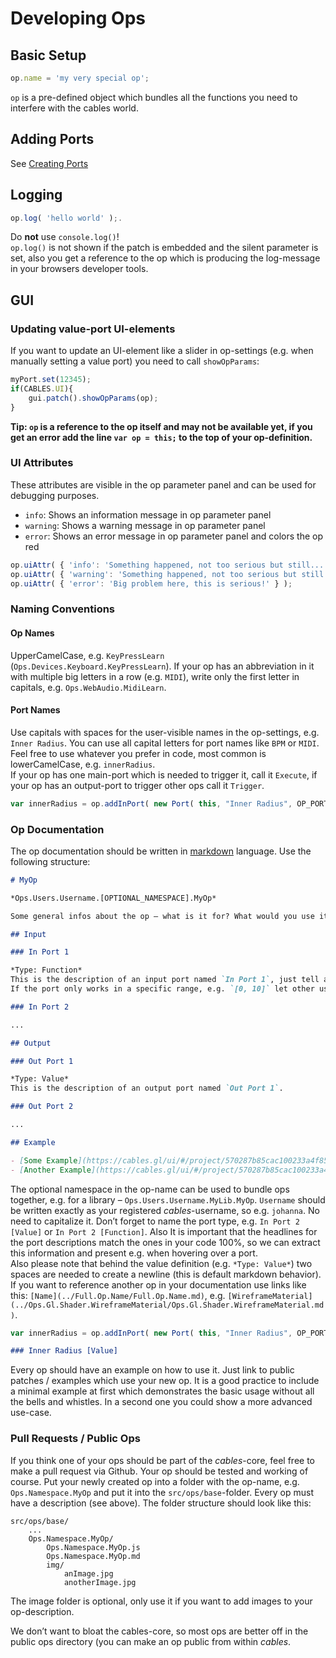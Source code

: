 # Developing Ops

## Basic Setup

```javascript
op.name = 'my very special op';
```

`op` is a pre-defined object which bundles all the functions you need to interfere with the cables world.

## Adding Ports

See [Creating Ports](../dev_Creating_Ports/Creating_Ports.md)

## Logging

```javascript
op.log( 'hello world' );.   
```

Do **not** use `console.log()`!   
`op.log()` is not shown if the patch is embedded and the silent parameter is set, also you get a reference to the op which is producing the log-message in your browsers developer tools.

## GUI

### Updating value-port UI-elements 

If you want to update an UI-element like a slider in op-settings (e.g. when manually setting a value port) you need to call `showOpParams`:

```javascript
myPort.set(12345);
if(CABLES.UI){
	gui.patch().showOpParams(op);
}
```
**Tip: `op` is a reference to the op itself and may not be available yet, if you get an error add the line `var op = this;` to the top of your op-definition.**

### UI Attributes

These attributes are visible in the op parameter panel and can be used for debugging purposes.

- `info`: Shows an information message in op parameter panel
- `warning`: Shows a warning message in op parameter panel
- `error`: Shows an error message in op parameter panel and colors the op red

```javascript
op.uiAttr( { 'info': 'Something happened, not too serious but still...' } );
op.uiAttr( { 'warning': 'Something happened, not too serious but still...' } );
op.uiAttr( { 'error': 'Big problem here, this is serious!' } );
```

### Naming Conventions

#### Op Names

UpperCamelCase, e.g. `KeyPressLearn` (`Ops.Devices.Keyboard.KeyPressLearn`). If your op has an abbreviation in it with multiple big letters in a row (e.g. `MIDI`), write only the first letter in capitals, e.g. `Ops.WebAudio.MidiLearn`.

#### Port Names

Use capitals with spaces for the user-visible names in the op-settings, e.g. `Inner Radius`. You can use all capital letters for port names like `BPM` or `MIDI`. 
Feel free to use whatever you prefer in code, most common is lowerCamelCase, e.g. `innerRadius`.  
If your op has one main-port which is needed to trigger it, call it `Execute`, if your op has an output-port to trigger other ops call it `Trigger`.


```javascript
var innerRadius = op.addInPort( new Port( this, "Inner Radius", OP_PORT_TYPE_VALUE ));
```

### Op Documentation

The op documentation should be written in [markdown](https://daringfireball.net/projects/markdown/) language.
Use the following structure:

```markdown
# MyOp

*Ops.Users.Username.[OPTIONAL_NAMESPACE].MyOp*  

Some general infos about the op – what is it for? What would you use it for? You should make clear in a few sentences what matters.

## Input

### In Port 1

*Type: Function*  
This is the description of an input port named `In Port 1`, just tell a bit what it is for, maybe some links to external references.
If the port only works in a specific range, e.g. `[0, 10]` let other users now.

### In Port 2

...

## Output

### Out Port 1

*Type: Value*  
This is the description of an output port named `Out Port 1`.

### Out Port 2

...

## Example

- [Some Example](https://cables.gl/ui/#/project/570287b85cac100233a4f85f)
- [Another Example](https://cables.gl/ui/#/project/570287b85cac100233a4f85f)
```

The optional namespace in the op-name can be used to bundle ops together, e.g. for a library – `Ops.Users.Username.MyLib.MyOp`.  `Username` should be written exactly as your registered *cables*-username, so e.g. `johanna`. No need to capitalize it.
Don’t forget to name the port type, e.g. `In Port 2 [Value]` or `In Port 2 [Function]`. Also It is important that the headlines for the port descriptions match the ones in your code 100%, so we can extract this information and present e.g. when hovering over a port.  
Also please note that behind the value definition (e.g. `*Type: Value*`) two spaces are needed to create a newline (this is default markdown behavior).
If you want to reference another op in your documentation use links like this: `[Name](../Full.Op.Name/Full.Op.Name.md)`, e.g. `[WireframeMaterial](../Ops.Gl.Shader.WireframeMaterial/Ops.Gl.Shader.WireframeMaterial.md)`.

```javascript
var innerRadius = op.addInPort( new Port( this, "Inner Radius", OP_PORT_TYPE_VALUE ));
```

```markdown
### Inner Radius [Value]
```

Every op should have an example on how to use it. Just link to public patches / examples which use your new op. It is a good practice to include a minimal example at first which demonstrates the basic usage without all the bells and whistles. In a second one you could show a more advanced use-case.

### Pull Requests / Public Ops

If you think one of your ops should be part of the *cables*-core, feel free to make a pull request via Github. Your op should be tested and working of course. Put your newly created op into a folder with the op-name, e.g. `Ops.Namespace.MyOp` and put it into the `src/ops/base`-folder. Every op must have a description (see above). The folder structure should look like this:

```
src/ops/base/
    ...
    Ops.Namespace.MyOp/
        Ops.Namespace.MyOp.js
        Ops.Namespace.MyOp.md
        img/
            anImage.jpg
            anotherImage.jpg
```

The image folder is optional, only use it if you want to add images to your op-description.

We don’t want to bloat the cables-core, so most ops are better off in the public ops directory (you can make an op public from within *cables*.
